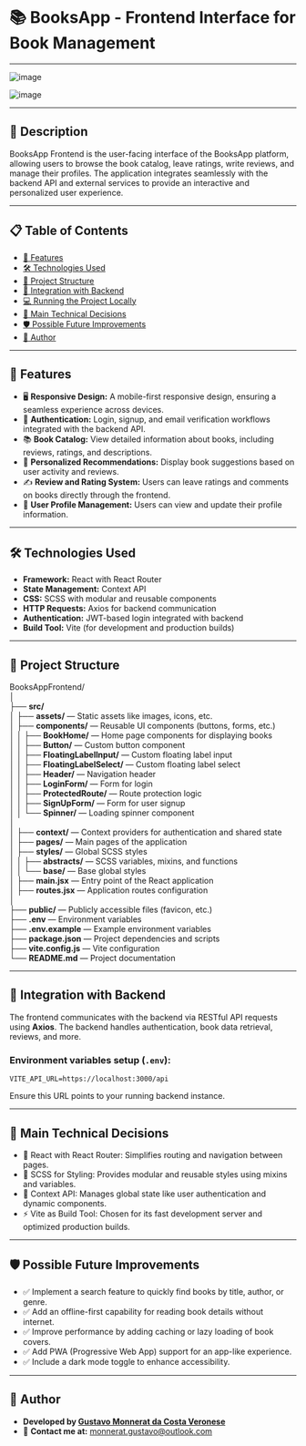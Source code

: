 # 📚 BooksApp - Frontend Interface for Book Management

---

![image](https://github.com/user-attachments/assets/fdcfee16-5239-4df7-8ee0-e4076c03370b)

![image](https://github.com/user-attachments/assets/5d3d1b96-637a-45c8-a927-52ce5d31bc29)

---

## 📖 Description
BooksApp Frontend is the user-facing interface of the BooksApp platform, allowing users to browse the book catalog, leave ratings, write reviews, and manage their profiles. The application integrates seamlessly with the backend API and external services to provide an interactive and personalized user experience.

---

## 📋 Table of Contents
- [🚀 Features](#-features)  
- [🛠 Technologies Used](#-technologies-used)  
- [📂 Project Structure](#-project-structure)  
- [🔗 Integration with Backend](#-integration-with-backend)  
- [💻 Running the Project Locally](#-running-the-project-locally)  
- [🌟 Main Technical Decisions](#-main-technical-decisions)  
- [🛡 Possible Future Improvements](#-possible-future-improvements)  
- [👤 Author](#-author)  

---

## 🚀 Features
- 🖥 **Responsive Design:** A mobile-first responsive design, ensuring a seamless experience across devices.
- 🔑 **Authentication:** Login, signup, and email verification workflows integrated with the backend API.
- 📚 **Book Catalog:** View detailed information about books, including reviews, ratings, and descriptions.
- 🌟 **Personalized Recommendations:** Display book suggestions based on user activity and reviews.
- ✍️ **Review and Rating System:** Users can leave ratings and comments on books directly through the frontend.
- 📂 **User Profile Management:** Users can view and update their profile information.

---

## 🛠 Technologies Used
- **Framework:** React with React Router  
- **State Management:** Context API  
- **CSS:** SCSS with modular and reusable components  
- **HTTP Requests:** Axios for backend communication  
- **Authentication:** JWT-based login integrated with backend  
- **Build Tool:** Vite (for development and production builds)  

---

## 📂 Project Structure

BooksAppFrontend/  
│  
├── **src/**  
│   ├── **assets/** — Static assets like images, icons, etc.  
│   ├── **components/** — Reusable UI components (buttons, forms, etc.)  
│   │   ├── **BookHome/** — Home page components for displaying books  
│   │   ├── **Button/** — Custom button component  
│   │   ├── **FloatingLabelInput/** — Custom floating label input  
│   │   ├── **FloatingLabelSelect/** — Custom floating label select  
│   │   ├── **Header/** — Navigation header  
│   │   ├── **LoginForm/** — Form for login  
│   │   ├── **ProtectedRoute/** — Route protection logic  
│   │   ├── **SignUpForm/** — Form for user signup  
│   │   └── **Spinner/** — Loading spinner component  
│  
│   ├── **context/** — Context providers for authentication and shared state  
│   ├── **pages/** — Main pages of the application  
│   ├── **styles/** — Global SCSS styles  
│   │   ├── **abstracts/** — SCSS variables, mixins, and functions  
│   │   └── **base/** — Base global styles  
│   ├── **main.jsx** — Entry point of the React application  
│   ├── **routes.jsx** — Application routes configuration  
│  
├── **public/** — Publicly accessible files (favicon, etc.)  
├── **.env** — Environment variables  
├── **.env.example** — Example environment variables  
├── **package.json** — Project dependencies and scripts  
├── **vite.config.js** — Vite configuration  
└── **README.md** — Project documentation

---

## 🔗 Integration with Backend
The frontend communicates with the backend via RESTful API requests using **Axios**. The backend handles authentication, book data retrieval, reviews, and more.

### **Environment variables setup (`.env`):**
```env
VITE_API_URL=https://localhost:3000/api
```
Ensure this URL points to your running backend instance.

---

## 🌟 Main Technical Decisions

- 🚀 React with React Router: Simplifies routing and navigation between pages.
- 🎨 SCSS for Styling: Provides modular and reusable styles using mixins and variables.
- 🔧 Context API: Manages global state like user authentication and dynamic components.
- ⚡ Vite as Build Tool: Chosen for its fast development server and optimized production builds.

---

## 🛡 Possible Future Improvements

- ✅ Implement a search feature to quickly find books by title, author, or genre.
- ✅ Add an offline-first capability for reading book details without internet.
- ✅ Improve performance by adding caching or lazy loading of book covers.
- ✅ Add PWA (Progressive Web App) support for an app-like experience.
- ✅ Include a dark mode toggle to enhance accessibility.

---

## 👤 Author
- **Developed by [Gustavo Monnerat da Costa Veronese]([https://your-portfolio-link.com](https://github.com/gustavommcv))**  
- 📧 **Contact me at:** monnerat.gustavo@outlook.com 
